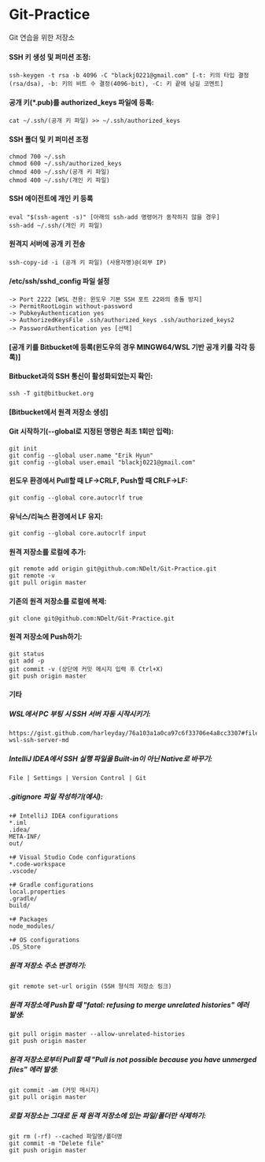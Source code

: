# Git-Practice

Git 연습을 위한 저장소


#### SSH 키 생성 및 퍼미션 조정:
```
ssh-keygen -t rsa -b 4096 -C "blackj0221@gmail.com" [-t: 키의 타입 결정(rsa/dsa), -b: 키의 비트 수 결정(4096-bit), -C: 키 끝에 남길 코멘트]
```

#### 공개 키(*.pub)를 authorized_keys 파일에 등록:
```
cat ~/.ssh/(공개 키 파일) >> ~/.ssh/authorized_keys
```

#### SSH 폴더 및 키 퍼미션 조정
```
chmod 700 ~/.ssh  
chmod 600 ~/.ssh/authorized_keys  
chmod 400 ~/.ssh/(공개 키 파일)  
chmod 400 ~/.ssh/(개인 키 파일)
```

#### SSH 에이전트에 개인 키 등록
```
eval "$(ssh-agent -s)" [아래의 ssh-add 명령어가 동작하지 않을 경우]  
ssh-add ~/.ssh/(개인 키 파일)
```

#### 원격지 서버에 공개 키 전송
```
ssh-copy-id -i (공개 키 파일) (사용자명)@(외부 IP)
```

#### /etc/ssh/sshd_config 파일 설정
```
-> Port 2222 [WSL 전용: 윈도우 기본 SSH 포트 22와의 충돌 방지]  
-> PermitRootLogin without-password  
-> PubkeyAuthentication yes  
-> AuthorizedKeysFile .ssh/authorized_keys .ssh/authorized_keys2  
-> PasswordAuthentication yes [선택]
```

#### [공개 키를 Bitbucket에 등록(윈도우의 경우 MINGW64/WSL 기반 공개 키를 각각 등록)]

#### Bitbucket과의 SSH 통신이 활성화되었는지 확인:
```
ssh -T git@bitbucket.org
```

#### [Bitbucket에서 원격 저장소 생성]

#### Git 시작하기(--global로 지정된 명령은 최초 1회만 입력):
```
git init  
git config --global user.name "Erik Hyun"  
git config --global user.email "blackj0221@gmail.com"  
```

#### 윈도우 환경에서 Pull할 때 LF->CRLF, Push할 때 CRLF->LF:
```
git config --global core.autocrlf true
```
#### 유닉스/리눅스 환경에서 LF 유지:
```
git config --global core.autocrlf input
```

#### 원격 저장소를 로컬에 추가:
```
git remote add origin git@github.com:NDelt/Git-Practice.git  
git remote -v  
git pull origin master
```

#### 기존의 원격 저장소를 로컬에 복제:
```
git clone git@github.com:NDelt/Git-Practice.git
```

#### 원격 저장소에 Push하기:
```
git status  
git add -p  
git commit -v (상단에 커밋 메시지 입력 후 Ctrl+X)  
git push origin master
```

#### 기타
##### WSL에서 PC 부팅 시 SSH 서버 자동 시작시키기:
```
https://gist.github.com/harleyday/76a103a1a0ca97c6f33706e4a8cc3307#file-wsl-ssh-server-md
```

##### IntelliJ IDEA에서 SSH 실행 파일을 Built-in이 아닌 Native로 바꾸기:
```
File | Settings | Version Control | Git
```

##### .gitignore 파일 작성하기(예시):
```
+# IntelliJ IDEA configurations  
*.iml  
.idea/  
META-INF/  
out/

+# Visual Studio Code configurations  
*.code-workspace  
.vscode/

+# Gradle configurations  
local.properties  
.gradle/  
build/

+# Packages  
node_modules/

+# OS configurations  
.DS_Store
```

##### 원격 저장소 주소 변경하기:
```
git remote set-url origin (SSH 형식의 저장소 링크)
```

##### 원격 저장소에 Push할 때 "fatal: refusing to merge unrelated histories" 에러 발생:
```
git pull origin master --allow-unrelated-histories  
git push origin master
```

##### 원격 저장소로부터 Pull할 때 "Pull is not possible because you have unmerged files" 에러 발생:
```
git commit -am (커밋 메시지)  
git pull origin master
```

##### 로컬 저장소는 그대로 둔 채 원격 저장소에 있는 파일/폴더만 삭제하기:
```
git rm (-rf) --cached 파일명/폴더명  
git commit -m "Delete file"  
git push origin master
```
